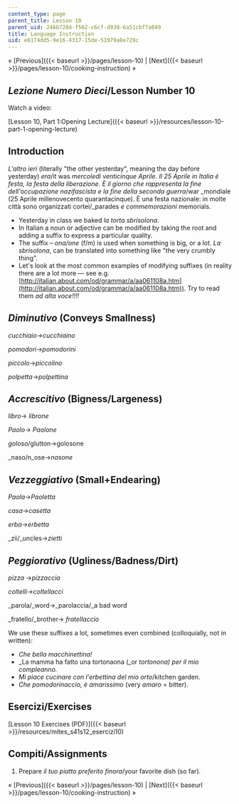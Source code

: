 ```yaml
---
content_type: page
parent_title: Lesson 10
parent_uid: 246b7204-f562-c6cf-d930-6a51cbf7a049
title: Language Instruction
uid: e6174dd5-9e16-4317-15de-51979a8e729c
---
```


« [Previous]({{< baseurl >}}/pages/lesson-10) | [Next]({{< baseurl >}}/pages/lesson-10/cooking-instruction) »

_Lezione Numero Dieci_/Lesson Number 10
---------------------------------------

Watch a video:

[Lesson 10, Part 1:Opening Lecture]({{< baseurl >}}/resources/lesson-10-part-1-opening-lecture)

Introduction
------------

_L'altro ieri_ (literally "the other yesterday", meaning the day before yesterday) _era_/it was _mercoledì venticinque Aprile. Il 25 Aprile in Italia è festa, la festa della liberazione. È il giorno che rappresenta la fine dell'occupazione nazifascista e la fine della seconda guerra_/war _mondiale (25 Aprile millenovecento quarantacinque). È una festa nazionale: in molte città sono organizzati cortei/_parades _e commemorazioni_ memorials.

*   Yesterday in class we baked _la torta sbrisolona_.
*   In Italian a noun or adjective can be modified by taking the root and adding a suffix to express a particular quality.
*   The suffix _– ona/one_ (f/m) is used when something is big, or a lot. _La sbrisolona_, can be translated into something like "the very crumbly thing".
*   Let's look at the most common examples of modifying suffixes (in reality there are a lot more — see e.g. [http://italian.about.com/od/grammar/a/aa061108a.htm](http://italian.about.com/od/grammar/a/aa061108a.htm)). Try to read them _ad alta voce!!!!_

_Diminutivo_ (Conveys Smallness)
--------------------------------

_cucchiaio_→_cucchiaino_

_pomodori_→_pomodorini_

_piccolo_→_piccolino_

_polpetta_→_polpettina_

_Accrescitivo_ (Bigness/Largeness)
----------------------------------

_libro_→ _librone_

_Paolo_→ _Paolone_

_goloso_/glutton→golosone

_naso/n_ose→_nasone_

_Vezzeggiativo_ (Small+Endearing)
---------------------------------

_Paola_→_Paoletta_

_casa_→_casetta_

_erba_→_erbetta_

_zii/_uncles→_zietti_

_Peggiorativo_ (Ugliness/Badness/Dirt)
--------------------------------------

_pizza_ →_pizzaccia_

_coltelli_→_coltellacci_

_parola/_word→_parolaccia/_a bad word

_fratello/_brother→ _fratellaccio_

We use these suffixes a lot, sometimes even combined (colloquially, not in written):

*   _Che bella macchinettina!_
*   _La mamma ha fatto una tortonaona (_or _tortonona) per il mio compleanno._
*   _Mi piace cucinare con l'erbettina del mio orto_/kitchen garden.
*   _Che pomodorinaccio, è amarissimo_ (very _amaro_ \= bitter).

Esercizi/Exercises
------------------

[Lesson 10 Exercises (PDF)]({{< baseurl >}}/resources/mites_s41s12_esercizi10)

Compiti/Assignments
-------------------

1.  Prepare _il tuo piatto preferito finora_/your favorite dish (so far).

« [Previous]({{< baseurl >}}/pages/lesson-10) | [Next]({{< baseurl >}}/pages/lesson-10/cooking-instruction) »